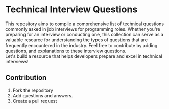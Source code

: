 # Technical Interview Questions

This repository aims to compile a comprehensive list of technical questions commonly asked in job interviews for programming roles. Whether you're preparing for an interview or conducting one, this collection can serve as a valuable resource for understanding the types of questions that are frequently encountered in the industry. Feel free to contribute by adding questions, and explanations to these interview questions.
<br>
Let's build a resource that helps developers prepare and excel in technical interviews!

## Contribution

1. Fork the repository
2. Add questions and answers.
3. Create a pull request
